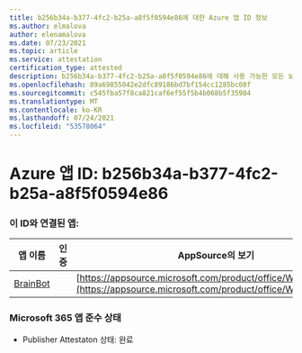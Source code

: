 ```yaml
---
title: b256b34a-b377-4fc2-b25a-a8f5f0594e86에 대한 Azure 앱 ID 정보
ms.author: elmalova
author: elenamalova
ms.date: 07/23/2021
ms.topic: article
ms.service: attestation
certification_type: attested
description: b256b34a-b377-4fc2-b25a-a8f5f0594e86에 대해 사용 가능한 모든 보안 및 규정 준수 정보입니다.
ms.openlocfilehash: 89a69855042e2dfc89186bd7bf154cc1285bc08f
ms.sourcegitcommit: c545fba57f8ca821caf6ef55f5b4b068b5f35984
ms.translationtype: MT
ms.contentlocale: ko-KR
ms.lasthandoff: 07/24/2021
ms.locfileid: "53578064"
---
```

# <a name="azure-app-id-b256b34a-b377-4fc2-b25a-a8f5f0594e86"></a>Azure 앱 ID: b256b34a-b377-4fc2-b25a-a8f5f0594e86


### <a name="apps-associated-with-this-id"></a>이 ID와 연결된 앱:
| **앱 이름** | **인증** | **AppSource의 보기** |
|--------------|---------------|-----------------------|
| [BrainBot](https://docs.microsoft.com/microsoft-365-app-certification/forward/WA104381981) |  | [https://appsource.microsoft.com/product/office/WA104381981](https://appsource.microsoft.com/product/office/WA104381981) |

### <a name="microsoft-365-app-compliance-status"></a>Microsoft 365 앱 준수 상태
- Publisher Attestaton 상태: 완료
